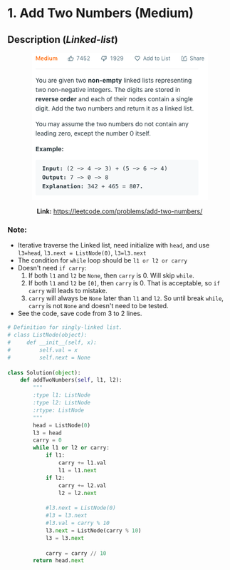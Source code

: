 # 1. Add Two Numbers (Medium)

## Description (_Linked-list_)

<div  align="center">    

![](images/2.Add_Two_Numbers.png)

**Link:** https://leetcode.com/problems/add-two-numbers/

</div>

### Note:
* Iterative traverse the Linked list, need initialize with `head`, and use `l3=head`, `l3.next = ListNode(0)`, `l3=l3.next`
* The condition for `while` loop should be `l1 or l2 or carry`
* Doesn't need `if carry`:
    1. If both `l1` and `l2` be `None`, then `carry` is 0. Will skip `while`.
    2. If both `l1` and `l2` be `[0]`, then `carry` is 0. That is acceptable, so `if carry` will leads to mistake.
    3. `carry` will always be `None` later than `l1` and `l2`. So until break `while`, `carry` is not `None` and doesn't need to be tested.
* See the code, save code from 3 to 2 lines.

```python
# Definition for singly-linked list.
# class ListNode(object):
#     def __init__(self, x):
#         self.val = x
#         self.next = None

class Solution(object):
    def addTwoNumbers(self, l1, l2):
        """
        :type l1: ListNode
        :type l2: ListNode
        :rtype: ListNode
        """
        head = ListNode(0)
        l3 = head
        carry = 0
        while l1 or l2 or carry:
            if l1:
                carry += l1.val
                l1 = l1.next
            if l2:
                carry += l2.val
                l2 = l2.next
                
            #l3.next = ListNode(0)
            #l3 = l3.next
            #l3.val = carry % 10
            l3.next = ListNode(carry % 10)
            l3 = l3.next
            
            carry = carry // 10
        return head.next
```

